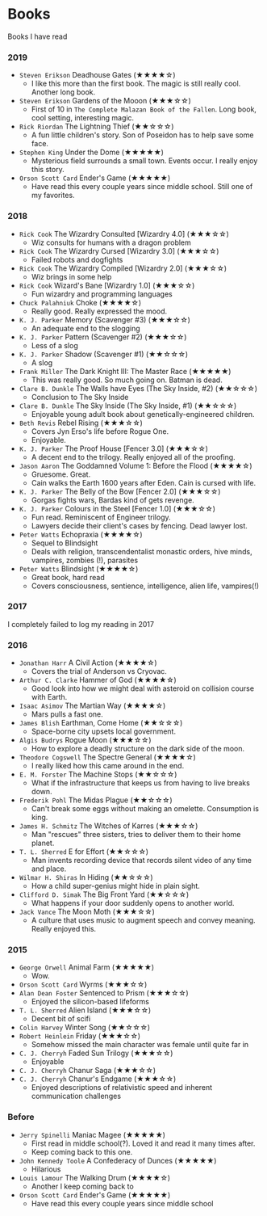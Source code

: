 # Books
Books I have read

### 2019

* `Steven Erikson` Deadhouse Gates (★★★★☆)
    * I like this more than the first book. The magic is still really cool. Another long book.
* `Steven Erikson` Gardens of the Mooon (★★★☆☆)
    * First of 10 in `The Complete Malazan Book of the Fallen`. Long book, cool setting, interesting magic.
* `Rick Riordan` The Lightning Thief (★★☆☆☆)
    * A fun little children's story. Son of Poseidon has to help save some face.
* `Stephen King` Under the Dome (★★★★★)
    * Mysterious field surrounds a small town. Events occur. I really enjoy this story.
* `Orson Scott Card` Ender's Game (★★★★★)
    * Have read this every couple years since middle school. Still one of my favorites.

### 2018

* `Rick Cook` The Wizardry Consulted [Wizardry 4.0] (★★★☆☆)
    * Wiz consults for humans with a dragon problem
* `Rick Cook` The Wizardry Cursed [Wizardry 3.0] (★★★☆☆)
    * Failed robots and dogfights
* `Rick Cook` The Wizardry Compiled [Wizardry 2.0] (★★★☆☆)
    * Wiz brings in some help
* `Rick Cook` Wizard's Bane [Wizardry 1.0] (★★★☆☆)
    * Fun wizardry and programming languages
* `Chuck Palahniuk` Choke (★★★★☆)
    * Really good. Really expressed the mood.
* `K. J. Parker` Memory (Scavenger #3) (★★★☆☆)
    * An adequate end to the slogging
* `K. J. Parker` Pattern (Scavenger #2) (★★★☆☆)
    * Less of a slog
* `K. J. Parker` Shadow (Scavenger #1) (★★☆☆☆)
    * A slog
* `Frank Miller` The Dark Knight III: The Master Race (★★★★★)
    * This was really good. So much going on. Batman is dead.
* `Clare B. Dunkle` The Walls have Eyes (The Sky Inside, #2) (★★☆☆☆)
    * Conclusion to The Sky Inside
* `Clare B. Dunkle` The Sky Inside (The Sky Inside, #1) (★★☆☆☆)
    * Enjoyable young adult book about genetically-engineered children.
* `Beth Revis` Rebel Rising (★★★☆☆)
    * Covers Jyn Erso's life before Rogue One.
    * Enjoyable.
* `K. J. Parker` The Proof House [Fencer 3.0] (★★★☆☆)
    * A decent end to the trilogy. Really enjoyed all of the proofing.
* `Jason Aaron` The Goddamned Volume 1: Before the Flood (★★★★☆)
    * Gruesome. Great.
    * Cain walks the Earth 1600 years after Eden. Cain is cursed with life.
* `K. J. Parker` The Belly of the Bow [Fencer 2.0] (★★★☆☆)
    * Gorgas fights wars, Bardas kind of gets revenge.
* `K. J. Parker` Colours in the Steel [Fencer 1.0] (★★★☆☆)
    * Fun read. Reminiscent of Engineer trilogy.
    * Lawyers decide their client's cases by fencing. Dead lawyer lost.
* `Peter Watts` Echopraxia (★★★★☆)
    * Sequel to Blindsight
    * Deals with religion, transcendentalist monastic orders, hive minds, vampires, zombies (!), parasites
* `Peter Watts` Blindsight (★★★★☆)
    * Great book, hard read
    * Covers consciousness, sentience, intelligence, alien life, vampires(!)

### 2017
I completely failed to log my reading in 2017

### 2016

* `Jonathan Harr` A Civil Action (★★★★☆)
    * Covers the trial of Anderson vs Cryovac.
* `Arthur C. Clarke` Hammer of God (★★★★☆)
    * Good look into how we might deal with asteroid on collision course with Earth.
* `Isaac Asimov` The Martian Way (★★★★☆)
    * Mars pulls a fast one.
* `James Blish` Earthman, Come Home (★★☆☆☆)
    * Space-borne city upsets local government.
* `Algis Budrys` Rogue Moon (★★★☆☆)
    * How to explore a deadly structure on the dark side of the moon.
* `Theodore Cogswell` The Spectre General (★★★★☆)
    * I really liked how this came around in the end.
* `E. M. Forster` The Machine Stops (★★☆☆☆)
    * What if the infrastructure that keeps us from having to live breaks down.
* `Frederik Pohl` The Midas Plague (★★☆☆☆)
    * Can't break some eggs without making an omelette. Consumption is king.
* `James H. Schmitz` The Witches of Karres (★★★☆☆)
    * Man "rescues" three sisters, tries to deliver them to their home planet.
* `T. L. Sherred` E for Effort (★★☆☆☆)
    * Man invents recording device that records silent video of any time and place.
* `Wilmar H. Shiras` In Hiding (★★☆☆☆)
    * How a child super-genius might hide in plain sight.
* `Clifford D. Simak` The Big Front Yard (★★☆☆☆)
    * What happens if your door suddenly opens to another world.
* `Jack Vance` The Moon Moth (★★★☆☆)
    * A culture that uses music to augment speech and convey meaning. Really enjoyed this.

### 2015

* `George Orwell` Animal Farm (★★★★★)
    * Wow.
* `Orson Scott Card` Wyrms (★★★☆☆)
* `Alan Dean Foster` Sentenced to Prism (★★★☆☆)
    * Enjoyed the silicon-based lifeforms
* `T. L. Sherred` Alien Island (★★★☆☆)
    * Decent bit of scifi
* `Colin Harvey` Winter Song (★★☆☆☆)
* `Robert Heinlein` Friday (★★★☆☆)
    * Somehow missed the main character was female until quite far in
* `C. J. Cherryh` Faded Sun Trilogy (★★★☆☆)
    * Enjoyable
* `C. J. Cherryh` Chanur Saga (★★★☆☆)
* `C. J. Cherryh` Chanur's Endgame (★★★☆☆)
    * Enjoyed descriptions of relativistic speed and inherent communication challenges

### Before

* `Jerry Spinelli` Maniac Magee (★★★★★)
    * First read in middle school(?). Loved it and read it many times after.
    * Keep coming back to this one.
* `John Kennedy Toole` A Confederacy of Dunces (★★★★★)
    * Hilarious
* `Louis Lamour` The Walking Drum (★★★★☆)
    * Another I keep coming back to
* `Orson Scott Card` Ender's Game (★★★★★)
    * Have read this every couple years since middle school

